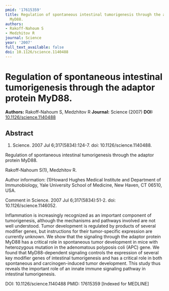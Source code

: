 ```yaml
---
pmid: '17615359'
title: Regulation of spontaneous intestinal tumorigenesis through the adaptor protein
  MyD88.
authors:
- Rakoff-Nahoum S
- Medzhitov R
journal: Science
year: '2007'
full_text_available: false
doi: 10.1126/science.1140488
---
```


# Regulation of spontaneous intestinal tumorigenesis through the adaptor protein MyD88.
**Authors:** Rakoff-Nahoum S, Medzhitov R
**Journal:** Science (2007)
**DOI:** [10.1126/science.1140488](https://doi.org/10.1126/science.1140488)

## Abstract

1. Science. 2007 Jul 6;317(5834):124-7. doi: 10.1126/science.1140488.

Regulation of spontaneous intestinal tumorigenesis through the adaptor protein 
MyD88.

Rakoff-Nahoum S(1), Medzhitov R.

Author information:
(1)Howard Hughes Medical Institute and Department of Immunobiology, Yale 
University School of Medicine, New Haven, CT 06510, USA.

Comment in
    Science. 2007 Jul 6;317(5834):51-2. doi: 10.1126/science.1146052.

Inflammation is increasingly recognized as an important component of 
tumorigenesis, although the mechanisms and pathways involved are not well 
understood. Tumor development is regulated by products of several modifier 
genes, but instructions for their tumor-specific expression are currently 
unknown. We show that the signaling through the adaptor protein MyD88 has a 
critical role in spontaneous tumor development in mice with heterozygous 
mutation in the adenomatous polyposis coli (APC) gene. We found that 
MyD88-dependent signaling controls the expression of several key modifier genes 
of intestinal tumorigenesis and has a critical role in both spontaneous and 
carcinogen-induced tumor development. This study thus reveals the important role 
of an innate immune signaling pathway in intestinal tumorigenesis.

DOI: 10.1126/science.1140488
PMID: 17615359 [Indexed for MEDLINE]
